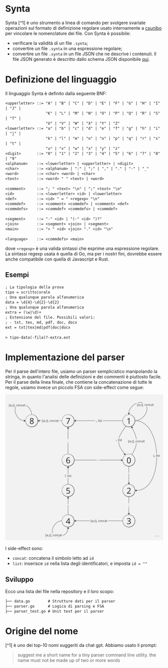 # Synta

Synta [^1] è uno strumento a linea di comando per svolgere svariate operazioni
sul formato di definizione regolare usato internamente a
[csunibo](https://github.com/csunibo) per vincolare le nomenclature dei file.
Con Synta è possibile:

- verificare la validità di un file `.synta`;
- convertire un file `.synta` in una espressione regolare;
- convertire un file `.synta` in un file JSON che ne descrive i contenuti.
  Il file JSON generato è descritto dallo schema JSON disponibile [qui](TODO).

# Definizione del linguaggio

Il linguaggio Synta è definito dalla seguente BNF:

```bnf
<upperletter> ::= "A" | "B" | "C" | "D" | "E" | "F" | "G" | "H" | "I" | "J" |
                  "K" | "L" | "M" | "N" | "O" | "P" | "Q" | "R" | "S" | "T" |
                  "U" | "V" | "W" | "X" | "Y" | "Z"
<lowerletter> ::= "a" | "b" | "c" | "d" | "e" | "f" | "g" | "h" | "i" | "j" |
                  "k" | "l" | "m" | "n" | "o" | "p" | "q" | "r" | "s" | "t" |
                  "u" | "v" | "w" | "x" | "y" | "z"
<digit>       ::= "0" | "1" | "2" | "3" | "4" | "5" | "6" | "7" | "8" | "9"
<alphanum>    ::= <lowerletter> | <upperletter> | <digit>
<char>        ::= <alphanum> | ":" | ";" | "," | "." | "-" | "_"
<word>        ::= <char> <word> | <char>
<text>        ::= <word> " " <text> | <word>

<comment>     ::= "; " <text> "\n" | ";" <text> "\n"
<id>          ::= <lowerletter> <id> | <lowerletter>
<def>         ::= <id> " = " <regexp> "\n"
<commdef>     ::= <comment> <commdef> | <comment> <def>
<commdefs>    ::= <commdef> <commdefs> | <commdef>

<segment>     ::= "-" <id> | "(-" <id> ")?"
<join>        ::= <segment> <join> | <segment>
<main>        ::= "> " <id> <join> "." <id> "\n"

<language>    ::= <commdefs> <main>
```

dove `<regexp>` è una valida sintassi che esprime una espressione regolare.
La sintassi regexp usata è quella di Go, ma per i nostri fini, dovrebbe essere
anche compatibile con quella di Javascript e Rust.

## Esempi

```
; La tipologia della prova
tipo = scritto|orale
; Una qualunque parola alfanumerica
data = \d{4}-\d{2}-\d{2}
; Una qualunque parola alfanumerica
extra = (\w|\d)+
; Estensione del file. Possibili valori:
; - txt, tex, md, pdf, doc, docx
ext = txt|tex|md|pdf|doc|docx

> tipo-data(-fila)?-extra.ext
```

# Implementazione del parser

Per il parse dell'intero file, usiamo un parser semplicistico manipolando la
stringa, in quanto l'analisi delle definizioni e dei commenti è piuttosto facile.
Per il parse della linea finale, che contiene la concatenazione di tutte le
regole, usiamo invece un piccolo FSA con side-effect come segue:

![FSA per il riconoscimento del nome del file](./automata.jpg)

I side-effect sono:
- `concat`: concatena il simbolo letto ad `id`
- `list`: inserisce `id` nella lista degli identificatori, e imposta `id = ""`

## Sviluppo

Ecco una lista dei file nella repository e il loro scopo:
```
├── data.go        # Strutture dati per il parser
├── parser.go      # Logica di parsing e FSA
├── parser_test.go # Unit test per il parser
```

# Origine del nome

[^1] è uno dei top-10 nomi suggeriti da chat gpt. Abbiamo usato il prompt:

> suggest me a short name for a tiny parser command line utility. the name must
> not be made up of two or more words
